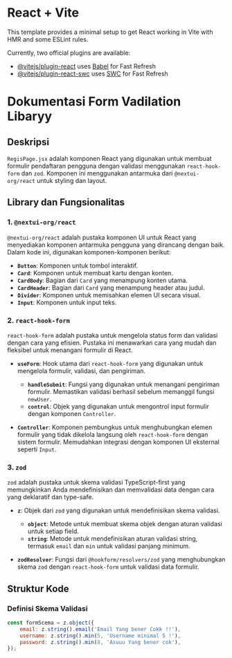 # React + Vite

This template provides a minimal setup to get React working in Vite with HMR and some ESLint rules.

Currently, two official plugins are available:

- [@vitejs/plugin-react](https://github.com/vitejs/vite-plugin-react/blob/main/packages/plugin-react/README.md) uses [Babel](https://babeljs.io/) for Fast Refresh
- [@vitejs/plugin-react-swc](https://github.com/vitejs/vite-plugin-react-swc) uses [SWC](https://swc.rs/) for Fast Refresh

# Dokumentasi Form Vadilation Libaryy

## Deskripsi
`RegisPage.jsx` adalah komponen React yang digunakan untuk membuat formulir pendaftaran pengguna dengan validasi menggunakan `react-hook-form` dan `zod`. Komponen ini menggunakan antarmuka dari `@nextui-org/react` untuk styling dan layout.

## Library dan Fungsionalitas

### 1. `@nextui-org/react`
`@nextui-org/react` adalah pustaka komponen UI untuk React yang menyediakan komponen antarmuka pengguna yang dirancang dengan baik. Dalam kode ini, digunakan komponen-komponen berikut:
- **`Button`**: Komponen untuk tombol interaktif.
- **`Card`**: Komponen untuk membuat kartu dengan konten.
- **`CardBody`**: Bagian dari `Card` yang menampung konten utama.
- **`CardHeader`**: Bagian dari `Card` yang menampung header atau judul.
- **`Divider`**: Komponen untuk memisahkan elemen UI secara visual.
- **`Input`**: Komponen untuk input teks.

### 2. `react-hook-form`
`react-hook-form` adalah pustaka untuk mengelola status form dan validasi dengan cara yang efisien. Pustaka ini menawarkan cara yang mudah dan fleksibel untuk menangani formulir di React.

- **`useForm`**: Hook utama dari `react-hook-form` yang digunakan untuk mengelola formulir, validasi, dan pengiriman.
  - **`handleSubmit`**: Fungsi yang digunakan untuk menangani pengiriman formulir. Memastikan validasi berhasil sebelum memanggil fungsi `newUser`.
  - **`control`**: Objek yang digunakan untuk mengontrol input formulir dengan komponen `Controller`.

- **`Controller`**: Komponen pembungkus untuk menghubungkan elemen formulir yang tidak dikelola langsung oleh `react-hook-form` dengan sistem formulir. Memudahkan integrasi dengan komponen UI eksternal seperti `Input`.

### 3. `zod`
`zod` adalah pustaka untuk skema validasi TypeScript-first yang memungkinkan Anda mendefinisikan dan memvalidasi data dengan cara yang deklaratif dan type-safe.

- **`z`**: Objek dari `zod` yang digunakan untuk mendefinisikan skema validasi.
  - **`object`**: Metode untuk membuat skema objek dengan aturan validasi untuk setiap field.
  - **`string`**: Metode untuk mendefinisikan aturan validasi string, termasuk `email` dan `min` untuk validasi panjang minimum.

- **`zodResolver`**: Fungsi dari `@hookform/resolvers/zod` yang menghubungkan skema `zod` dengan `react-hook-form` untuk validasi data formulir.

## Struktur Kode

### Definisi Skema Validasi
```javascript
const formScema = z.object({
    email: z.string().email('Email Yang bener Cokk !!'),
    username: z.string().min(5, 'Username minimal 5 !'),
    password: z.string().min(8, 'Asuuu Yang bener cok'),
});
